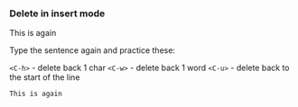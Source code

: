 ### Delete in insert mode

This is again

Type the sentence again and practice these:

`<C-h>` - delete back 1 char
`<C-w>` - delete back 1 word
`<C-u>` - delete back to the start of the line

```text
This is again
```
